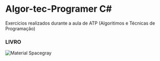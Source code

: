 # Algor-tec-Programer C#
Exercicios realizados durante a aula de ATP (Algoritimos e Técnicas de Programação)

### LIVRO
 ![Material Spacegray](https://github.com/AlessandraFaria/Algor-tec-Programer/blob/master/24859210.jpg)
